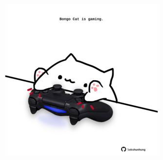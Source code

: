 <!-- built at 07/05/2023, 05:00:54 UTC -->
<p align="center">
  <img width="500" height="500" src="./ReadmeImage.svg">
</p>
